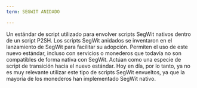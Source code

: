```yaml
---
term: SEGWIT ANIDADO

---
```

Un estándar de script utilizado para envolver scripts SegWit nativos dentro de un script P2SH. Los scripts SegWit anidados se inventaron en el lanzamiento de SegWit para facilitar su adopción. Permiten el uso de este nuevo estándar, incluso con servicios o monederos que todavía no son compatibles de forma nativa con SegWit. Actúan como una especie de script de transición hacia el nuevo estándar. Hoy en día, por lo tanto, ya no es muy relevante utilizar este tipo de scripts SegWit envueltos, ya que la mayoría de los monederos han implementado SegWit nativo.